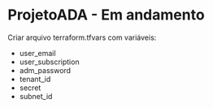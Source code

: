 # ProjetoADA - Em andamento

Criar arquivo terraform.tfvars com variáveis:
- user_email
- user_subscription
- adm_password
- tenant_id
- secret
- subnet_id
